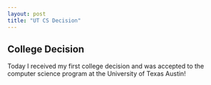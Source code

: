 ```yaml
---
layout: post
title: "UT CS Decision"
---
```


## College Decision

Today I received my first college decision and was accepted to the computer science program at the University of Texas Austin!
